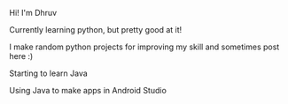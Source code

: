 
Hi! I'm Dhruv

Currently learning python, but pretty good at it!

I make random python projects for improving my skill and sometimes post here :)

Starting to learn Java

Using Java to make apps in Android Studio


